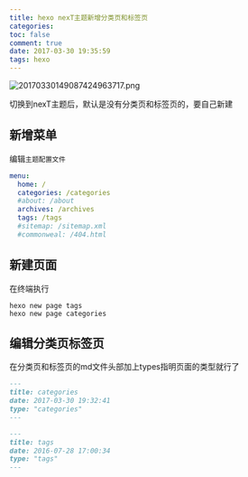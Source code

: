 ```yaml
---
title: hexo nexT主题新增分类页和标签页
categories:
toc: false
comment: true
date: 2017-03-30 19:35:59
tags: hexo
---
```



![20170330149087424963717.png](/images/20170330149087424963717.png)

切换到nexT主题后，默认是没有分类页和标签页的，要自己新建

<!--more-->

## 新增菜单
编辑`主题配置文件`

``` yml hexo/themes/next/_config.yml
menu:
  home: /
  categories: /categories
  #about: /about
  archives: /archives
  tags: /tags
  #sitemap: /sitemap.xml
  #commonweal: /404.html
```

## 新建页面
在终端执行

``` shell
hexo new page tags
hexo new page categories
```

## 编辑分类页标签页
在分类页和标签页的md文件头部加上types指明页面的类型就行了

``` md hexo/source/categories/index.md
---
title: categories
date: 2017-03-30 19:32:41
type: "categories"
---

```

``` md hexo/source/tags/index.md
---
title: tags
date: 2016-07-28 17:00:34
type: "tags"
---

```

